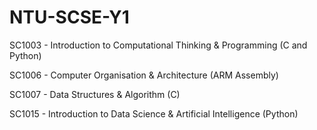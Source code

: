 # NTU-SCSE-Y1
SC1003 - Introduction to Computational Thinking & Programming (C and Python)

SC1006 - Computer Organisation & Architecture (ARM Assembly)

SC1007 - Data Structures & Algorithm (C)

SC1015 - Introduction to Data Science & Artificial Intelligence (Python)
